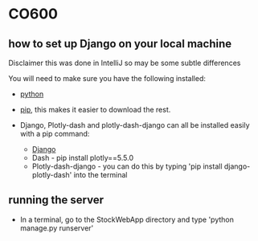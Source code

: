 # CO600


## how to set up Django on your local machine
Disclaimer this was done in IntelliJ so may be some subtle differences

You will need to make sure you have the following installed:

* [python](https://www.python.org/downloads/)
* [pip](https://pip.pypa.io/en/stable/installation/), this makes it easier to download the rest. 


* Django, Plotly-dash and plotly-dash-django can all be installed easily with a pip command:
  * [Django](https://docs.djangoproject.com/en/4.0/topics/install/#installing-official-release)
  * Dash - pip install plotly==5.5.0
  * Plotly-dash-django -  you can do this by typing 'pip install django-plotly-dash' into the terminal

## running the server

* In a terminal, go to the StockWebApp directory and type 
'python manage.py runserver'